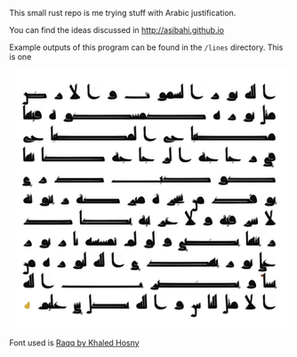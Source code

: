 This small rust repo is me trying stuff with Arabic justification.

You can find the ideas discussed in http://asibahi.github.io

Example outputs of this program can be found in the `/lines` directory. This is one

![الله نور السماوات والأرض](lines/noor_51.png)

Font used is [Raqq by Khaled Hosny](https://aliftype.com/raqq/english)
